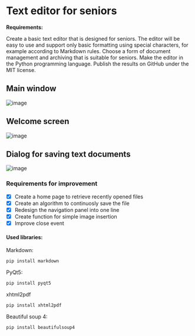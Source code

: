 # Text editor for seniors

**Requirements:**

Create a basic text editor that is designed for seniors. The editor will be easy to use and support only basic formatting using special characters, for example according to Markdown rules. Choose a form of document management and archiving that is suitable for seniors. Make the editor in the Python programming language. Publish the results on GitHub under the MIT license.

## Main window
![image](https://user-images.githubusercontent.com/99534053/226608704-62434736-f050-49c3-ac05-8887fde49c39.png)

## Welcome screen
![image](https://user-images.githubusercontent.com/99534053/226608632-29245175-b2ee-493f-8f89-ebcd2a491aef.png)

## Dialog for saving text documents
![image](https://user-images.githubusercontent.com/99534053/226608832-cf5a0d2a-8493-48ce-83ba-32b73caf907d.png)

### Requirements for improvement

   - [x] Create a home page to retrieve recently opened files
   - [x] Create an algorithm to continuosly save the file
   - [x] Redesign the navigation panel into one line
   - [x] Create function for simple image insertion
   - [x] Improve close event

#### Used libraries:

Markdown:
```bash
pip install markdown
```

PyQt5:
```bash
pip install pyqt5
```

xhtml2pdf
```bash
pip install xhtml2pdf
```

Beautiful soup 4:
```bash
pip install beautifulsoup4
```
